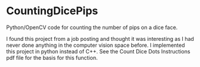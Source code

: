 # CountingDicePips
Python/OpenCV code for counting the number of pips on a dice face.

I found this project from a job posting and thought it was interesting as I had never done anything in the
computer vision space before.  I implemented this project in python instead of C++.  See the Count Dice Dots Instructions
pdf file for the basis for this function.
